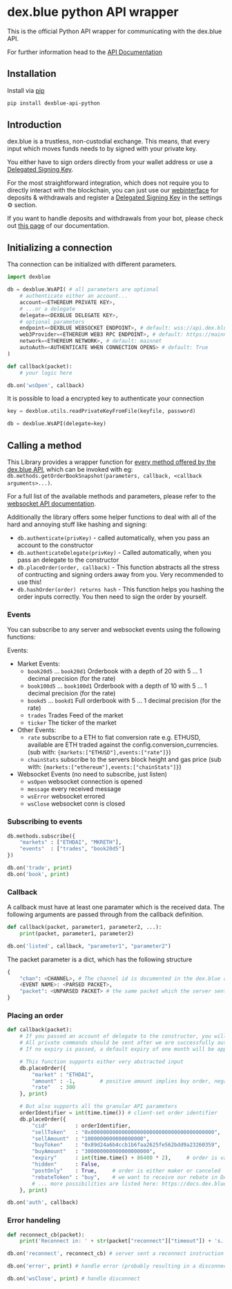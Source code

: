 # dex.blue python API wrapper

This is the official Python API wrapper for communicating with the dex.blue API.

For further information head to the [API Documentation](https://docs.dex.blue)

## Installation

Install via [pip](https://pypi.org/project/dexblue-api/)

```bash
pip install dexblue-api-python
```

## Introduction

dex.blue is a trustless, non-custodial exchange. This means, that every input which moves funds needs to by signed with your private key.

 You either have to sign orders directly from your wallet address or use a [Delegated Signing Key](https://docs.dex.blue/delegation/).

For the most straightforward integration, which does not require you to directly interact with the blockchain, you can just use our [webinterface](https://dex.blue/trading) for deposits & withdrawals and register a [Delegated Signing Key](https://docs.dex.blue/delegation/) in the settings ⚙ section.

If you want to handle deposits and withdrawals from your bot, please check out [this page](https://docs.dex.blue/contract/) of our documentation.

## Initializing a connection

Tha connection can be initialized with different parameters.

```python
import dexblue

db = dexblue.WsAPI( # all parameters are optional
    # authenticate either an account...
    account=<ETHEREUM PRIVATE KEY>,
    # ...or a delegate
    delegate=<DEXBLUE DELEGATE KEY>,
    # optional parameters
    endpoint=<DEXBLUE WEBSOCKET ENDPOINT>, # default: wss://api.dex.blue/ws
    web3Provider=<ETHEREUM WEB3 RPC ENDPOINT>, # default: https://mainnet.infura.io/
    network=<ETHEREUM NETWORK>, # default: mainnet
    autoAuth=<AUTHENTICATE WHEN CONNECTION OPENS> # default: True
)

def callback(packet):
    # your logic here

db.on('wsOpen', callback)
```

It is possible to load a encrypted key to authenticate your connection

```python
key = dexblue.utils.readPrivateKeyFromFile(keyfile, password)

db = dexblue.WsAPI(delegate=key)
```

## Calling a method

This Library provides a wrapper function for [every method offered by the dex.blue API](https://docs.dex.blue/websocket/), which can be invoked with eg: `db.methods.getOrderBookSnapshot(parameters, callback, <callback arguments>...)`.

For a full list of the available methods and parameters, please refer to the [websocket API documentation](https://docs.dex.blue/websocket/).

Additionally the library offers some helper functions to deal with all of the hard and annoying stuff like hashing and signing:

- `db.authenticate(privKey)` - called automatically, when you pass an account to the constructor
- `db.authenticateDelegate(privKey)` - Called automatically, when you pass an delegate to the constructor
- `db.placeOrder(order, callback)` - This function abstracts all the stress of contructing and signing orders away from you. Very recommended to use this!
- `db.hashOrder(order) returns hash` - This function helps you hashing the order inputs correctly. You then need to sign the order by yourself.

### Events

You can subscribe to any server and websocket events using the following functions:

Events:

- Market Events:
  - `book20d5` ... `book20d1` Orderbook with a depth of 20 with 5 ... 1 decimal precision (for the rate)
  - `book100d5` ... `book100d1` Orderbook with a depth of 10 with 5 ... 1 decimal precision (for the rate)
  - `bookd5` ... `bookd1` Full orderbook with 5 ... 1 decimal precision (for the rate)
  - `trades` Trades Feed of the market
  - `ticker` The ticker of the market
- Other Events:
  - `rate` subscribe to a ETH to fiat conversion rate e.g. ETHUSD, available are ETH traded against the config.conversion_currencies. (sub with: `{markets:["ETHUSD"],events:["rate"]}`)
  - `chainStats` subscribe to the servers block height and gas price (sub with: `{markets:["ethereum"],events:["chainStats"]}`)
- Websocket Events (no need to subscribe, just listen)
  - `wsOpen` websocket connection is opened
  - `message` every received message
  - `wsError` websocket errored
  - `wsClose` websocket conn is closed

### Subscribing to events

```python
db.methods.subscribe({
    "markets" : ["ETHDAI", "MKRETH"],
    "events"  : ["trades", "book20d5"]
})

db.on('trade', print)
db.on('book', print)
```

### Callback

A callback must have at least one paramater which is the received data. The following arguments are passed through from the callback definition.

```python
def callback(packet, parameter1, parameter2, ...):
    print(packet, parameter1, parameter2)

db.on('listed', callback, "parameter1", "parameter2")
```

The packet parameter is a dict, which has the following structure

```python
{
    "chan": <CHANNEL>, # The channel id is documented in the dex.blue api docs
    <EVENT NAME>: <PARSED PACKET>,
    "packet": <UNPARSED PACKET> # the same packet which the server sent
}
```

### Placing an order

```python
def callback(packet):
    # If you passed an account of delegate to the constructor, you will authenticated automatically
    # All private commands should be sent after we are successfully authenticated
    # If no expiry is passed, a default expiry of one month will be applied

    # This function supports either very abstracted input
    db.placeOrder({
        "market" : "ETHDAI",
        "amount" : -1,        # positive amount implies buy order, negative sell
        "rate"   : 300
    }, print)

    # But also supports all the granular API parameters
    orderIdentifier = int(time.time()) # client-set order identifier
    db.placeOrder({
        "cid"         : orderIdentifier,
        "sellToken"   : "0x0000000000000000000000000000000000000000",  # ETH
        "sellAmount"  : "1000000000000000000",                         # 1 ETH
        "buyToken"    : "0x89d24a6b4ccb1b6faa2625fe562bdd9a23260359",  # DAI
        "buyAmount"   : "300000000000000000000",                       # 300 DAI
        "expiry"      : int(time.time() + 86400 * 2),     # order is valid 2 days (different from the timeInForce parameter)
        "hidden"      : False,
        "postOnly"    : True,     # order is either maker or canceled
        "rebateToken" : "buy",    # we want to receive our rebate in DAI (the token we buy)
        # ... more possibilities are listed here: https://docs.dex.blue/websocket/#placeorder
    }, print)

db.on('auth', callback)
```

### Error handeling

```python
def reconnect_cb(packet):
    print('Reconnect in: ' + str(packet["reconnect"]["timeout"]) + 's. Message: ' + packet["reconnect"]["message"])

db.on('reconnect', reconnect_cb) # server sent a reconnect instruction

db.on('error', print) # handle error (probably resulting in a disconnect)

db.on('wsClose', print) # handle disconnect
```
